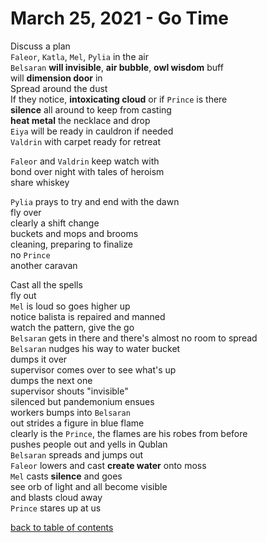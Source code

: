 # March 25, 2021 - Go Time

Discuss a plan  
`Faleor`, `Katla`, `Mel`, `Pylia` in the air  
`Belsaran` **will invisible**, **air bubble**, **owl wisdom** buff  
will **dimension door** in  
Spread around the dust  
If they notice, **intoxicating cloud** or if `Prince` is there  
**silence** all around to keep from casting  
**heat metal** the necklace and drop  
`Eiya` will be ready in cauldron if needed  
`Valdrin` with carpet ready for retreat  

`Faleor` and `Valdrin` keep watch with  
bond over night with tales of heroism  
share whiskey  

`Pylia` prays to try and end with the dawn  
fly over  
clearly a shift change  
buckets and mops and brooms  
cleaning, preparing to finalize  
no `Prince`  
another caravan  

Cast all the spells  
fly out  
`Mel` is loud so goes higher up  
notice balista is repaired and manned  
watch the pattern, give the go  
`Belsaran` gets in there and there's almost no room to spread  
`Belsaran` nudges his way to water bucket  
dumps it over  
supervisor comes over to see what's up  
dumps the next one  
supervisor shouts "invisible"  
silenced but pandemonium ensues  
workers bumps into `Belsaran`  
out strides a figure in blue flame  
clearly is the `Prince`, the flames are his robes from before  
pushes people out and yells in Qublan  
`Belsaran` spreads and jumps out  
`Faleor` lowers and cast **create water** onto moss  
`Mel` casts **silence** and goes  
see orb of light and all become visible  
and blasts cloud away  
`Prince` stares up at us  

[back to table of contents](/sessions/README.md)
